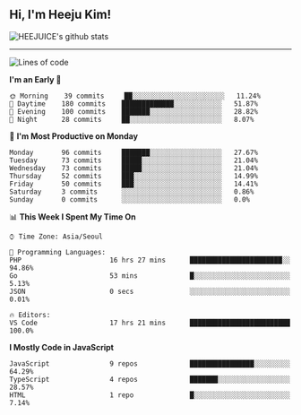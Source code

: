 ## Hi, I'm Heeju Kim!

![HEEJUICE's github stats](https://github-readme-stats.vercel.app/api?username=HEEJUICE&show_icons=true)

---
<!--START_SECTION:waka-->
![Lines of code](https://img.shields.io/badge/From%20Hello%20World%20I%27ve%20Written-9.8%20million%20lines%20of%20code-blue)

**I'm an Early 🐤** 

```text
🌞 Morning    39 commits     ██░░░░░░░░░░░░░░░░░░░░░░░   11.24% 
🌆 Daytime    180 commits    █████████████░░░░░░░░░░░░   51.87% 
🌃 Evening    100 commits    ███████░░░░░░░░░░░░░░░░░░   28.82% 
🌙 Night      28 commits     ██░░░░░░░░░░░░░░░░░░░░░░░   8.07%

```
📅 **I'm Most Productive on Monday** 

```text
Monday       96 commits     ███████░░░░░░░░░░░░░░░░░░   27.67% 
Tuesday      73 commits     █████░░░░░░░░░░░░░░░░░░░░   21.04% 
Wednesday    73 commits     █████░░░░░░░░░░░░░░░░░░░░   21.04% 
Thursday     52 commits     ███░░░░░░░░░░░░░░░░░░░░░░   14.99% 
Friday       50 commits     ███░░░░░░░░░░░░░░░░░░░░░░   14.41% 
Saturday     3 commits      ░░░░░░░░░░░░░░░░░░░░░░░░░   0.86% 
Sunday       0 commits      ░░░░░░░░░░░░░░░░░░░░░░░░░   0.0%

```


📊 **This Week I Spent My Time On** 

```text
⌚︎ Time Zone: Asia/Seoul

💬 Programming Languages: 
PHP                      16 hrs 27 mins      ███████████████████████░░   94.86% 
Go                       53 mins             █░░░░░░░░░░░░░░░░░░░░░░░░   5.13% 
JSON                     0 secs              ░░░░░░░░░░░░░░░░░░░░░░░░░   0.01%

🔥 Editors: 
VS Code                  17 hrs 21 mins      █████████████████████████   100.0%

```

**I Mostly Code in JavaScript** 

```text
JavaScript               9 repos             ████████████████░░░░░░░░░   64.29% 
TypeScript               4 repos             ███████░░░░░░░░░░░░░░░░░░   28.57% 
HTML                     1 repo              █░░░░░░░░░░░░░░░░░░░░░░░░   7.14%

```



<!--END_SECTION:waka-->
